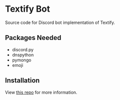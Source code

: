 # Textify Bot
Source code for Discord bot implementation of Textify.

## Packages Needed
- discord.py
- dnspython
- pymongo
- emoji

## Installation
View [this repo](https://github.com/null-Exception1/Textify) for more information.
